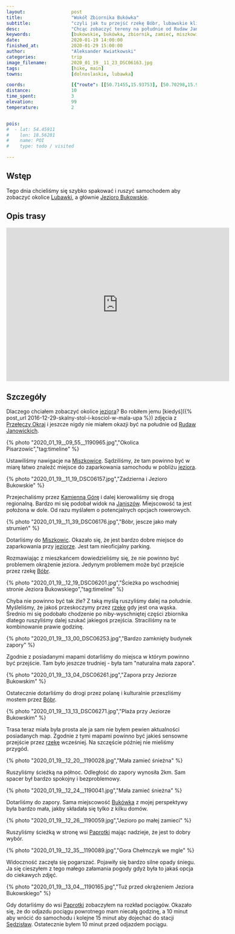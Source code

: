 ```yaml
---
layout:                 post
title:                  "Wokół Zbiornika Bukówka"
subtitle:               "czyli jak tu przejść rzekę Bóbr, lubawskie klimaty"
desc:                   "Chcąc zobaczyć tereny na południe od Rudaw Janowickich postanowiłem, że warto by zwiedzić okolicę Jeziora Bukowskiego."
keywords:               [bukowskie, bukówka, zbiornik, zamieć, miszkowice, paprotki, rzeka bóbr]
date:                   2020-01-19 14:00:00
finished_at:            2020-01-29 15:00:00
author:                 "Aleksander Kwiatkowski"
categories:             trip
image_filename:         2020_01_19__11_23_DSC06163.jpg
tags:                   [hike, main]
towns:                  [dolnoslaskie, lubawka]

coords:                 [{"route": [[50.71455,15.93753], [50.70298,15.92483], [50.71146,15.95315], [50.72591,15.94989], [50.72243,15.93796], [50.71368,15.93796]], "type": "hike"}]
distance:               10
time_spent:             3
elevation:              99
temperature:            2


pois:
#  - lat: 54.45911
#    lon: 18.56281
#    name: POI
#    type: todo / visited

---
```

[wiki-lubawka]: https://pl.wikipedia.org/wiki/Lubawka
[wiki-przelecz-okraj]: https://pl.wikipedia.org/wiki/Prze%C5%82%C4%99cz_Okraj
[wiki-rudawy-janowickie]: https://pl.wikipedia.org/wiki/Rudawy_Janowickie
[wiki-miszkowice]: https://pl.wikipedia.org/wiki/Miszkowice
[wiki-kamienna-gora]: https://pl.wikipedia.org/wiki/Kamienna_G%C3%B3ra
[wiki-janiszow]: https://pl.wikipedia.org/wiki/Janisz%C3%B3w_(powiat_kamiennog%C3%B3rski)
[wiki-bobr-rzeka]: https://pl.wikipedia.org/wiki/B%C3%B3br_(dop%C5%82yw_Odry)
[wiki-bukowka]: https://pl.wikipedia.org/wiki/Buk%C3%B3wka_(wojew%C3%B3dztwo_dolno%C5%9Bl%C4%85skie)
[wiki-paprotki]: https://pl.wikipedia.org/wiki/Paprotki_(wojew%C3%B3dztwo_dolno%C5%9Bl%C4%85skie)
[wiki-sedzislaw]: https://pl.wikipedia.org/wiki/S%C4%99dzis%C5%82aw_(wojew%C3%B3dztwo_dolno%C5%9Bl%C4%85skie)
[wiki-jezioro-bukowskie]: https://pl.wikipedia.org/wiki/Jezioro_Bukowskie_(Lubawka)


## Wstęp

Tego dnia chcieliśmy się szybko spakować i ruszyć samochodem aby zobaczyć
okolice [Lubawki][wiki-lubawka], a głównie [Jezioro Bukowskie][wiki-jezioro-bukowskie].

## Opis trasy

<iframe height='405' width='590' frameborder='0' allowtransparency='true' scrolling='no' src='https://www.strava.com/activities/3027717478/embed/7c2cb0d08a0e851de6e66a2ff111b84320497873'></iframe>

## Szczegóły

Dlaczego chciałem zobaczyć okolice [jeziora][wiki-jezioro-bukowskie]? Bo
robiłem jemu
[kiedyś]({% post_url 2016-12-29-skalny-stol-i-kosciol-w-mala-upa %})
zdjęcia z [Przełęczy Okraj][wiki-przelecz-okraj] i jeszcze nigdy nie miałem
okazji być na południe od [Rudaw Janowickich][wiki-rudawy-janowickie].

{% photo "2020_01_19__09_55__1190965.jpg","Okolica Pisarzowic","tag:timeline" %}

Ustawiliśmy nawigacje na [Miszkowice][wiki-miszkowice]. Sądziliśmy, że tam powinno
być w miarę łatwo znaleźć miejsce do zaparkowania samochodu w pobliżu
[jeziora][wiki-jezioro-bukowskie].

{% photo "2020_01_19__11_19_DSC06157.jpg","Zadzierna i Jezioro Bukowskie" %}

Przejechaliśmy przez [Kamienną Górę][wiki-kamienna-gora] i dalej kierowaliśmy
się drogą regionalną. Bardzo mi się podobał widok na [Janiszów][wiki-janiszow].
Miejscowość ta jest położona w dole.
Od razu myślałem o potencjalnych opcjach rowerowych.

{% photo "2020_01_19__11_39_DSC06176.jpg","Bóbr, jescze jako mały strumień" %}

Dotarliśmy do [Miszkowic][wiki-miszkowice]. Okazało się, że jest bardzo dobre
miejsce do zaparkowania przy [jeziorze][wiki-jezioro-bukowskie].
Jest tam nieoficjalny parking.

Rozmawiając z mieszkańcem dowiedzieliśmy się, że nie powinno być problemem
okrążenie jeziora. Jedynym problemem może być przejście przez
rzekę [Bóbr][wiki-bobr-rzeka].

{% photo "2020_01_19__12_19_DSC06201.jpg","Ścieżka po wschodniej stronie Jeziora Bukowskiego","tag:timeline" %}

Chyba nie powinno być tak źle? Z taką myślą ruszyliśmy dalej na południe.
Myśleliśmy, że jakoś przeskoczymy przez [rzekę][wiki-bobr-rzeka] gdy jest ona wąska.
Średnio mi się podobało chodzenie po niby-wyschniętej części
zbiornika dlatego ruszyliśmy dalej szukać jakiegoś przejścia.
Straciliśmy na te kombinowanie prawie godzinę.

{% photo "2020_01_19__13_00_DSC06253.jpg","Bardzo zamknięty budynek zapory" %}

Zgodnie z posiadanymi mapami dotarliśmy do miejsca w którym powinno być
przejście. Tam było jeszcze trudniej - była tam "naturalna mała zapora".

{% photo "2020_01_19__13_04_DSC06261.jpg","Zapora przy Jeziorze Bukowskim" %}

Ostatecznie dotarliśmy do drogi przez polanę i kulturalnie przeszliśmy mostem
przez [Bóbr][wiki-bobr-rzeka].

{% photo "2020_01_19__13_13_DSC06271.jpg","Plaża przy Jeziorze Bukowskim" %}

Trasa teraz miała była prosta ale ja sam nie byłem pewien aktualności posiadanych map.
Zgodnie z tymi mapami powinno być jakieś sensowne przejście przez
[rzekę][wiki-bobr-rzeka] wcześniej. Na szczęście później nie mieliśmy przygód.

{% photo "2020_01_19__12_20__1190028.jpg","Mała zamieć śnieżna" %}

Ruszyliśmy ścieżką na północ. Odległość do zapory wynosiła 2km. Sam spacer
był bardzo spokojny i bezproblemowy.

{% photo "2020_01_19__12_24__1190041.jpg","Mała zamieć śnieżna" %}

Dotarliśmy do zapory. Sama miejscowość [Bukówka][wiki-bukowka] z mojej perspektywy
była bardzo mała, jakby składała się tylko z kilku domów.

{% photo "2020_01_19__12_26__1190059.jpg","Jezioro po małej zamieci" %}

Ruszyliśmy ścieżką w stronę wsi [Paprotki][wiki-paprotki] mając nadzieje, że
jest to dobry wybór.

{% photo "2020_01_19__12_35__1190089.jpg","Gora Chełmczyk we mgle" %}

Widoczność zaczęła się pogarszać. Pojawiły się bardzo silne opady śniegu.
Ja się cieszyłem z tego małego załamania pogody gdyż była to jakaś opcja do
ciekawych zdjęć.

{% photo "2020_01_19__13_04__1190165.jpg","Tuż przed okrążeniem Jeziora Bukowskiego" %}

Gdy dotarliśmy do wsi [Paprotki][wiki-paprotki] zobaczyłem na rozkład pociągów.
Okazało się, że do odjazdu pociągu powrotnego mam niecałą godzinę, a 10 minut aby
wrócić do samochodu i kolejne 15 minut aby dojechać do stacji [Sędzisław][wiki-sedzislaw].
Ostatecznie byłem 10 minut przed odjazdem pociągu.

